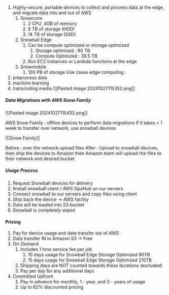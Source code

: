 1. Highly-secure, portable devices to collect and process data at the edge, and migrate data into and out of AWS
	1. Snowcone
		1. 2 CPU, 4GB of memory
		2. 8 TB of storage (HDD)
		3. 14 TB of storage (SSD)
	2. Snowball Edge
		1. Can be compute optimized or storage optimized
			1. Storage optimized : 80 TB
			2. Compute Optimized : 39.5 TB
		2. Run EC2 instances or Lambda functions at the edge
	3. Snowmobile
		1. 100 PB of storage
Use cases edge computing :
1. preprocess data
2. machine learning
3. transcoding media
 ![[Pasted image 20241027115352.png]]

##### Data Migrations with AWS Snow Family
![[Pasted image 20241027115432.png]]

AWS Snow Family : offline devices to perform data migrations
If it takes > 1 week to transfer over network, use snowball devices

![[Snow Family]]

Before : over the network upload files
After : Upload to snowball devices, then ship the devices to Amazon then Amazon team will upload the files to their network and desired bucket

##### Usage Process
1. Request Snowball devices for delivery
2. IInstall snowball client / AWS OpsHub on our servers
3. Connect snowball to our servers and copy files using client
4. Ship back the device -> AWS facility
5. Data will be loaded into S3 bucket
6. Snowball is completely wiped

#### Pricing
1. Pay for device usage and data transfer out of AWS
2. Data transfer IN to Amazon S3 -> Free
3. On-Demand
	1. Includes 1 time service fee per job
		1. 10 days usage for Snowball Edge Storage Optimized 80TB
		2. 15 days usage for Snowball Edge Storage Optimized 210TB
	2. Shipping days are NOT counted towards these durations (excluded)
	3. Pay per day for any additional days
4. Committed Upfront
	1. Pay in advance for monthly, 1 - year, and 3 - years of usage
	2. Up to 62% discounted pricing
